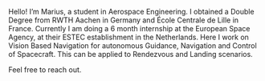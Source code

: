 Hello! I’m Marius, a student in Aerospace Engineering. 
I obtained a Double Degree from RWTH Aachen in Germany and École Centrale de Lille in France. Currently I am doing a 6 month internship at the European Space Agency, at their ESTEC establishment in the Netherlands. Here I work on Vision Based Navigation for autonomous Guidance, Navigation and Control of Spacecraft. This can be applied to Rendezvous and Landing scenarios.

Feel free to reach out.

<!---
marius-ne/marius-ne is a ✨ special ✨ repository because its `README.md` (this file) appears on your GitHub profile.
You can click the Preview link to take a look at your changes.
--->
